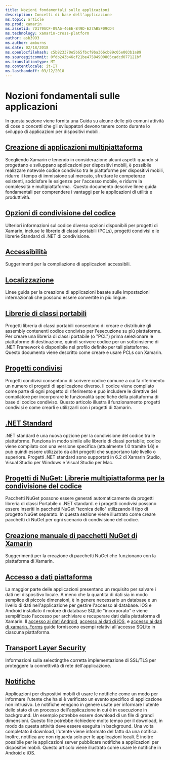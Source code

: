 ```yaml
---
title: Nozioni fondamentali sulle applicazioni
description: Concetti di base dell'applicazione
ms.topic: article
ms.prod: xamarin
ms.assetid: 7D179ACF-09A6-46EE-B49D-E27AB5F09CD4
ms.technology: xamarin-cross-platform
author: asb3993
ms.author: amburns
ms.date: 02/18/2018
ms.openlocfilehash: c5b823370e5b65fbcf9ba366cb89c05e003b1a89
ms.sourcegitcommit: 0fdb243b46cf21be47584900805cadcd077121bf
ms.translationtype: MT
ms.contentlocale: it-IT
ms.lasthandoff: 03/12/2018
---
```

# <a name="application-fundamentals"></a>Nozioni fondamentali sulle applicazioni

In questa sezione viene fornita una Guida su alcune delle più comuni attività di cose o concetti che gli sviluppatori devono tenere conto durante lo sviluppo di applicazioni per dispositivi mobili.

##  <a name="building-cross-platform-applicationscross-platformapp-fundamentalsbuilding-cross-platform-applicationsindexmd"></a>[Creazione di applicazioni multipiattaforma](~/cross-platform/app-fundamentals/building-cross-platform-applications/index.md)

Scegliendo Xamarin e tenendo in considerazione alcuni aspetti quando si progettano e sviluppano applicazioni per dispositivi mobili, è possibile realizzare notevole codice condiviso tra le piattaforme per dispositivi mobili, ridurre il tempo di immissione sul mercato, sfruttare le competenze esistenti, soddisfare le esigenze per l'accesso mobile, e ridurre la complessità e multipiattaforma. &nbsp;Questo documento descrive linee guida fondamentali per comprendere i vantaggi per le applicazioni di utilità e produttività.

## <a name="code-sharing-optionscode-sharingmd"></a>[Opzioni di condivisione del codice](code-sharing.md)

Ulteriori informazioni sul codice diverso opzioni disponibili per progetti di Xamarin, incluse le librerie di classi portabili (PCLs), progetti condivisi e le librerie Standard di .NET di condivisione.


## <a name="accessibilityaccessibilitymd"></a>[Accessibilità](accessibility.md)

Suggerimenti per la compilazione di applicazioni accessibili.


## <a name="localizationlocalizationmd"></a>[Localizzazione](localization.md)

Linee guida per la creazione di applicazioni basate sulle impostazioni internazionali che possono essere convertite in più lingue.


##  <a name="portable-class-librariescross-platformapp-fundamentalspclmd"></a>[Librerie di classi portabili](~/cross-platform/app-fundamentals/pcl.md)

Progetti libreria di classi portabili consentono di creare e distribuire gli assembly contenenti codice condiviso per l'esecuzione su più piattaforme. Per creare una libreria di classi portabile (o "PCL") prima selezionare le piattaforme di destinazione, quindi scrivere codice per un sottoinsieme di .NET Framework è disponibile nel profilo definito per tali piattaforme. Questo documento viene descritto come creare e usare PCLs con Xamarin.

##  <a name="shared-projectscross-platformapp-fundamentalsshared-projectsmd"></a>[Progetti condivisi](~/cross-platform/app-fundamentals/shared-projects.md)

Progetti condivisi consentono di scrivere codice comune a cui fa riferimento un numero di progetti di applicazione diverso. Il codice viene compilato come parte di ogni progetto di riferimento e può includere le direttive del compilatore per incorporare le funzionalità specifiche della piattaforma di base di codice condiviso. Questo articolo illustra il funzionamento progetti condivisi e come crearli e utilizzarli con i progetti di Xamarin.

##  <a name="net-standardcross-platformapp-fundamentalsnet-standardmd"></a>[.NET Standard](~/cross-platform/app-fundamentals/net-standard.md)

.NET standard è una nuova opzione per la condivisione del codice tra le piattaforme. Funziona in modo simile alle librerie di classi portabile; codice viene compilato con una versione specifica (attualmente 1.0 tramite 1.6) e può quindi essere utilizzato da altri progetti che supportano tale livello o superiore. Progetti .NET standard sono supportati in 6.2 di Xamarin Studio, Visual Studio per Windows e Visual Studio per Mac.

##  <a name="nuget-projects-multiplatform-libraries-for-code-sharingcross-platformapp-fundamentalsnuget-multiplatform-librariesindexmd"></a>[Progetti di NuGet: Librerie multipiattaforma per la condivisione del codice](~/cross-platform/app-fundamentals/nuget-multiplatform-libraries/index.md)

Pacchetti NuGet possono essere generati automaticamente da progetti libreria di classi Portabile o .NET standard. e i progetti condivisi possono essere inseriti in pacchetti NuGet "tecnica dello" utilizzando il tipo di progetto NuGet separato. In questa sezione viene illustrato come creare pacchetti di NuGet per ogni scenario di condivisione del codice.

##  <a name="manually-creating-nuget-packages-for-xamarincross-platformapp-fundamentalsnuget-manualmd"></a>[Creazione manuale di pacchetti NuGet di Xamarin](~/cross-platform/app-fundamentals/nuget-manual.md)

Suggerimenti per la creazione di pacchetti NuGet che funzionano con la piattaforma di Xamarin.

##  <a name="cross-platform-data-accessxamarin-formsdata-cloudindexmd"></a>[Accesso a dati piattaforma](~/xamarin-forms/data-cloud/index.md)

La maggior parte delle applicazioni presentano un requisito per salvare i dati nel dispositivo locale. A meno che la quantità di dati sia in modo semplice di piccole dimensioni, è in genere necessario un database e un livello di dati nell'applicazione per gestire l'accesso al database. iOS e Android installato il motore di database SQLite "incorporato" e viene semplificato l'accesso per archiviare e recuperare dati dalla piattaforma di Xamarin. Il [accesso ai dati Android](~/android/data-cloud/data-access/index.md), [accesso ai dati di iOS](~/ios/data-cloud/data/index.md), e [accesso ai dati di xamarin. Forms](~/xamarin-forms/data-cloud/index.md) guide forniscono esempi relativi all'accesso SQLite in ciascuna piattaforma.


##  <a name="transport-layer-securitytransport-layer-securitymd"></a>[Transport Layer Security](transport-layer-security.md)

Informazioni sulla selectingthe corretta implementazione di SSL/TLS per proteggere la connettività di rete dell'applicazione.


##  <a name="notificationsxamarin-formsdata-cloudpush-notificationsindexmd"></a>[Notifiche](~/xamarin-forms/data-cloud/push-notifications/index.md)

Applicazioni per dispositivi mobili di usare le notifiche come un modo per informare l'utente che ha si è verificato un evento specifico di applicazione non intrusivo. Le notifiche vengono in genere usate per informare l'utente dello stato di un processo dell'applicazione in cui è in esecuzione in background. Un esempio potrebbe essere download di un file di grandi dimensioni. Questo file potrebbe richiedere molto tempo per il download, in modo da questa attività deve essere eseguita in background. Una volta completato il download, l'utente viene informato del fatto da una notifica.
Inoltre, notifica are non riguarda solo per le applicazioni locali. È inoltre possibile per le applicazioni server pubblicare notifiche a applicazioni per dispositivi mobili. Questo articolo viene illustrato come usare le notifiche in Android e iOS.
